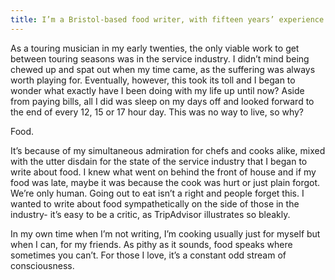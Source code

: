 ```yaml
---
title: I’m a Bristol-based food writer, with fifteen years’ experience in the service industry and I love food more than you do.
---
```

As a touring musician in my early twenties, the only viable work to get between touring seasons was in the service industry. I didn’t mind being chewed up and spat out when my time came, as the suffering was always worth playing for. Eventually, however, this took its toll and I began to wonder what exactly have I been doing with my life up until now? Aside from paying bills, all I did was sleep on my days off and looked forward to the end of every 12, 15 or 17 hour day. This was no way to live, so why? 

Food. 

It’s because of my simultaneous admiration for chefs and cooks alike, mixed with the utter disdain for the state of the service industry that I began to write about food. I knew what went on behind the front of house and if my food was late, maybe it was because the cook was hurt or just plain forgot. We’re only human. Going out to eat isn’t a right and people forget this. I wanted to write about food sympathetically on the side of those in the industry- it’s easy to be a critic, as TripAdvisor illustrates so bleakly. 

In my own time when I’m not writing, I’m cooking usually just for myself but when I can, for my friends. As pithy as it sounds, food speaks where sometimes you can’t. For those I love, it’s a constant odd stream of consciousness.